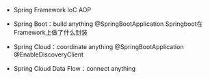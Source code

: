 * Spring Framework
IoC
AOP

* Spring Boot：build anything
@SpringBootApplication
Springboot在Framework上做了什么封装

* Spring Cloud：coordinate anything
@SpringBootApplication
@EnableDiscoveryClient

* Spring Cloud Data Flow：connect anything
